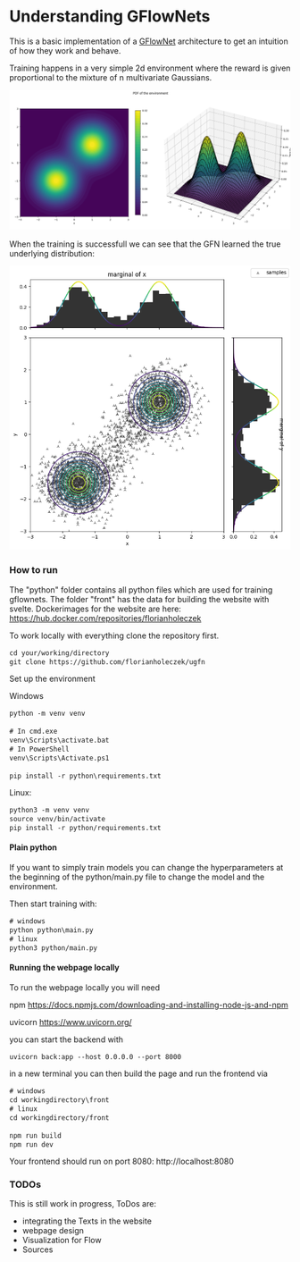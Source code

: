 # Understanding GFlowNets

This is a basic implementation of a [GFlowNet](https://dl.acm.org/doi/abs/10.5555/3648699.3648909) architecture to get an intuition of how they work and behave.

Training happens in a very simple 2d environment where the reward is given proportional to the mixture of n multivariate Gaussians.

![](https://github.com/florianholeczek/ugfn/blob/master/front/public/images/env1.png)

When the training is successfull we can see that the GFN learned the true underlying distribution:

![](https://github.com/florianholeczek/ugfn/blob/master/front/public/images/run3.png)

### How to run
The "python" folder contains all python files which are used for training gflownets.
The folder "front" has the data for building the website with svelte.
Dockerimages for the website are here:
https://hub.docker.com/repositories/florianholeczek

To work locally with everything clone the repository first.

```shell
cd your/working/directory
git clone https://github.com/florianholeczek/ugfn
```

Set up the environment

Windows
```shell
python -m venv venv

# In cmd.exe
venv\Scripts\activate.bat
# In PowerShell
venv\Scripts\Activate.ps1

pip install -r python\requirements.txt
```


Linux:
```shell
python3 -m venv venv
source venv/bin/activate
pip install -r python/requirements.txt
```


#### Plain python
If you want to simply train models you can change the hyperparameters at the beginning of 
the python/main.py file to change the model and the environment. 

Then start training with:

```shell
# windows
python python\main.py
# linux
python3 python/main.py
```

#### Running the webpage locally
To run the webpage locally you will need 

npm
https://docs.npmjs.com/downloading-and-installing-node-js-and-npm

uvicorn 
https://www.uvicorn.org/

you can start the backend with 
```shell
uvicorn back:app --host 0.0.0.0 --port 8000
```

in a new terminal you can then build the page and run the frontend via
```shell
# windows
cd workingdirectory\front
# linux
cd workingdirectory/front

npm run build
npm run dev
```
Your frontend should run on port 8080:
http://localhost:8080


### TODOs
This is still work in progress, ToDos are:
* integrating the Texts in the website
* webpage design
* Visualization for Flow
* Sources